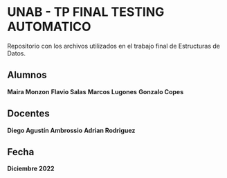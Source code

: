 # UNAB - TP FINAL TESTING AUTOMATICO

Repositorio con los archivos utilizados en el trabajo final de Estructuras de Datos.

## Alumnos

**Maira Monzon**
**Flavio Salas**
**Marcos Lugones**
**Gonzalo Copes**

## Docentes

**Diego Agustín Ambrossio**
**Adrian Rodriguez**

## Fecha

**Diciembre 2022**
